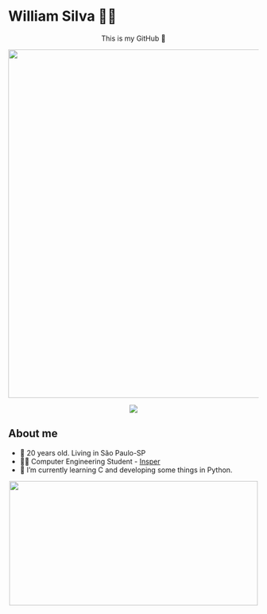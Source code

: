 # William Silva 👨‍💻
<p align="center">
  <p align="center">
    This is my GitHub 🤗
  </p>
  <p align="center">
  <img align="center" src="https://media.giphy.com/media/1C8bHHJturSx2/giphy.gif" width="700" />
  </p>
</p>
<p align="center">
  <a href="https://www.linkedin.com/in/williamars/"><img src="https://img.shields.io/badge/-LinkedIn-blue?style=flat&logo=Linkedin&logoColor=white"></a>
</p>

## About me

- 🌆 20 years old. Living in São Paulo-SP
- 👨‍🎓 Computer Engineering Student - [Insper](http://www.insper.edu.br/)
- 🌱 I’m currently learning C and developing some things in Python.

<p align="center">
  <img align="center" src="https://github-readme-stats.vercel.app/api?username=williamars&show_icons=true&theme=onedark" width="500" height="250" />
<p>
